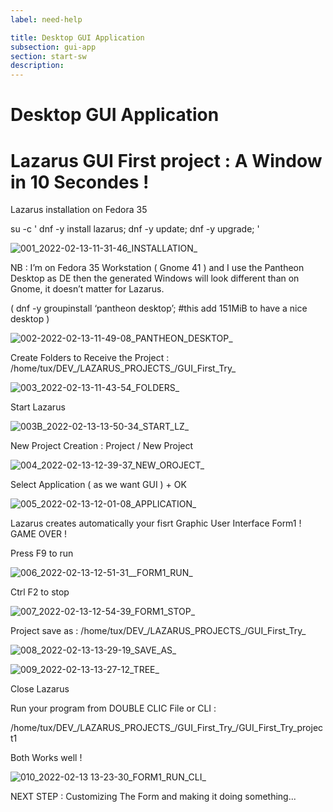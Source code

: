 ```yaml
---
label: need-help

title: Desktop GUI Application
subsection: gui-app
section: start-sw
description: 
---
```


# Desktop GUI Application
# Lazarus GUI First project : A Window in 10 Secondes !

Lazarus installation on Fedora 35

su -c ' dnf -y install lazarus; dnf -y update; dnf -y upgrade; '

![001_2022-02-13-11-31-46_INSTALLATION_](https://user-images.githubusercontent.com/96615531/153753562-e8b3fee7-5676-4ad1-82cb-9d8f0f0fa91a.png)

NB : I’m on Fedora 35 Workstation ( Gnome 41 ) and I use the Pantheon Desktop as DE then the generated Windows will look different than on Gnome, it doesn’t matter for Lazarus.

( dnf -y groupinstall ‘pantheon desktop’; #this add 151MiB to have a nice desktop )

![002-2022-02-13-11-49-08_PANTHEON_DESKTOP_](https://user-images.githubusercontent.com/96615531/153753556-07223c02-b242-47b8-836d-80bdcd859476.png)

Create Folders to Receive the Project : /home/tux/DEV_/LAZARUS_PROJECTS_/GUI_First_Try_

![003_2022-02-13-11-43-54_FOLDERS_](https://user-images.githubusercontent.com/96615531/153753589-e27c9f1f-16e1-4bff-92bc-625478d9553d.png)

Start Lazarus

![003B_2022-02-13-13-50-34_START_LZ_](https://user-images.githubusercontent.com/96615531/153754017-1e992954-bbb6-49b2-a4a2-b19440ce47ca.png)

New Project Creation : Project / New Project

![004_2022-02-13-12-39-37_NEW_OROJECT_](https://user-images.githubusercontent.com/96615531/153753624-62e5ceed-90c1-4b33-953f-7bd6629cde18.png)

Select Application ( as we want GUI ) + OK

![005_2022-02-13-12-01-08_APPLICATION_](https://user-images.githubusercontent.com/96615531/153753645-518d26f8-d43f-4d76-901f-efb3a579bffd.png)

Lazarus creates automatically your fisrt Graphic User Interface Form1 ! GAME OVER !

Press F9 to run

![006_2022-02-13-12-51-31__FORM1_RUN_](https://user-images.githubusercontent.com/96615531/153753688-d5d1427e-1d63-4d6d-956a-1d4b5e3a8c6d.png)

Ctrl F2 to stop

![007_2022-02-13-12-54-39_FORM1_STOP_](https://user-images.githubusercontent.com/96615531/153753768-cd684e4d-d111-4759-9641-41d1b7c7c255.png)

Project save as : /home/tux/DEV_/LAZARUS_PROJECTS_/GUI_First_Try_

![008_2022-02-13-13-29-19_SAVE_AS_](https://user-images.githubusercontent.com/96615531/153754057-a85cc068-1c12-4548-a3db-d0b466e644c4.png)

![009_2022-02-13-13-27-12_TREE_](https://user-images.githubusercontent.com/96615531/153754075-d1350528-0f35-436b-94d7-869e8a1fd030.png)

Close Lazarus

Run your program from DOUBLE CLIC File or CLI : 

/home/tux/DEV_/LAZARUS_PROJECTS_/GUI_First_Try_/GUI_First_Try_project1

Both Works well !

![010_2022-02-13 13-23-30_FORM1_RUN_CLI_](https://user-images.githubusercontent.com/96615531/153754132-cdc4be0f-7504-49db-9827-9275a12a4b30.png)


NEXT STEP : Customizing The Form and making it doing something...




